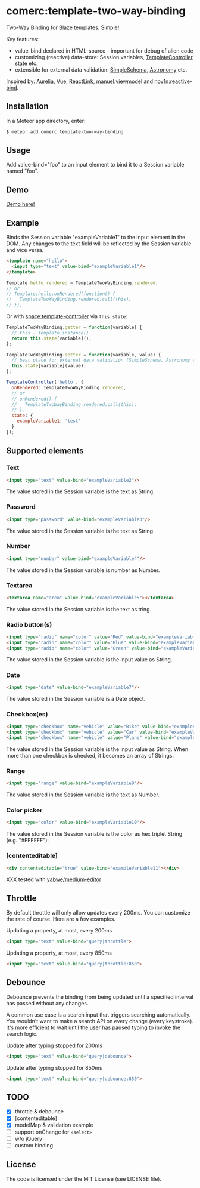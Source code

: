 comerc:template-two-way-binding
===============================

Two-Way Binding for Blaze templates. Simple!

Key features:
- value-bind declared in HTML-source - important for debug of alien code
- customizing (reactive) data-store: Session variables, [TemplateController](https://github.com/meteor-space/template-controller) state etc.
- extensible for external data validation: [SimpleSchema](https://github.com/aldeed/meteor-simple-schema), [Astronomy](https://github.com/jagi/meteor-astronomy) etc.

Inspired by: [Aurelia](http://aurelia.io/), [Vue](https://vuejs.org/guide/#Two-way-Binding), [ReactLink](https://facebook.github.io/react/docs/two-way-binding-helpers.html), [manuel:viewmodel](https://github.com/ManuelDeLeon/viewmodel) and [nov1n:reactive-bind](https://github.com/nov1n/reactive-bind).


## Installation

In a Meteor app directory, enter:

```bash
$ meteor add comerc:template-two-way-binding
```

## Usage
Add value-bind="foo" to an input element to bind it to a Session variable named "foo".

## Demo

[Demo here!](https://github.com/comerc/meteor-template-controller-demo)

## Example

Binds the Session variable "exampleVariable1" to the input element in the DOM. Any changes to the text field will be reflected
by the Session variable and vice versa.

```HTML
<template name="hello">
  <input type="text" value-bind="exampleVariable1"/>
</template>
```

```javascript
Template.hello.rendered = TemplateTwoWayBinding.rendered;
// or
// Template.hello.onRendered(function() {
//   TemplateTwoWayBinding.rendered.call(this);
// });
```
Or with [space:template-controller](https://github.com/meteor-space/template-controller) via `this.state`:

```javascript
TemplateTwoWayBinding.getter = function(variable) {
  // this - Template.instance()
  return this.state[variable]();
};

TemplateTwoWayBinding.setter = function(variable, value) {
  // best place for external data validation (SimpleSchema, Astronomy etc.)
  this.state[variable](value);
};

TemplateController('hello', {
  onRendered: TemplateTwoWayBinding.rendered,
  // or
  // onRendered() {
  //   TemplateTwoWayBinding.rendered.call(this);
  // },
  state: {
    exampleVariable1: 'test'
  }
});
```

## Supported elements
### Text
```HTML
<input type="text" value-bind="exampleVariable2"/>
```

The value stored in the Session variable is the text as String.

### Password
```HTML
<input type="password" value-bind="exampleVariable3"/>
```

The value stored in the Session variable is the text as String.

### Number
```HTML
<input type="number" value-bind="exampleVariable4"/>
```

The value stored in the Session variable is number as Number.

### Textarea
```HTML
<textarea name="area" value-bind="exampleVariable5"></textarea>
```

The value stored in the Session variable is the text as tring.

### Radio button(s)
```HTML
<input type="radio" name="color" value="Red" value-bind="exampleVariable6"/> Red
<input type="radio" name="color" value="Blue" value-bind="exampleVariable6"/> Blue
<input type="radio" name="color" value="Green" value-bind="exampleVariable6"/> Green
```

The value stored in the Session variable is the input value as String.

### Date
```HTML
<input type="date" value-bind="exampleVariable7"/>
```

The value stored in the Session variable is a Date object.

### Checkbox(es)
```HTML
<input type="checkbox" name="vehicle" value="Bike" value-bind="exampleVariable8"/> Bike
<input type="checkbox" name="vehicle" value="Car" value-bind="exampleVariable8"/> Car
<input type="checkbox" name="vehicle" value="Plane" value-bind="exampleVariable8"/> Plane
```

The value stored in the Session variable is the input value as String. When more than one checkbox is checked, it becomes an array of Strings.

### Range
```HTML
<input type="range" value-bind="exampleVariable9"/>
```

The value stored in the Session variable is the text as Number.

### Color picker
```HTML
<input type="color" value-bind="exampleVariable10"/>
```

The value stored in the Session variable is the color as hex triplet String (e.g. "#FFFFFF").

### [contenteditable]
```HTML
<div contenteditable="true" value-bind="exampleVariable11"></div>
```

XXX tested with [yabwe/medium-editor](https://github.com/yabwe/medium-editor)

## Throttle

By default throttle will only allow updates every 200ms. You can customize the rate of course. Here are a few examples.

Updating a property, at most, every 200ms
```HTML
<input type="text" value-bind="query|throttle">
```

Updating a property, at most, every 850ms
```HTML
<input type="text" value-bind="query|throttle:850">
```

## Debounce

Debounce prevents the binding from being updated until a specified interval has passed without any changes.

A common use case is a search input that triggers searching automatically. You wouldn't want to make a search API on every change (every keystroke). It's more efficient to wait until the user has paused typing to invoke the search logic.

Update after typing stopped for 200ms
```HTML
<input type="text" value-bind="query|debounce">
```

Update after typing stopped for 850ms
```HTML
<input type="text" value-bind="query|debounce:850">
```

## TODO

- [x] throttle & debounce  
- [x] [contenteditable]
- [x] modelMap & validation example
- [ ] support onChange for `<select>`
- [ ] w/o jQuery
- [ ] custom binding

## License
The code is licensed under the MIT License (see LICENSE file).
